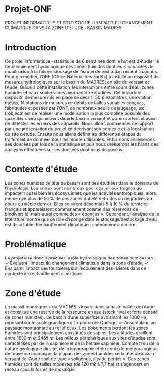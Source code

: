 # Projet-ONF
PROJET INFORMATIQUE ET STATISTIQUE : L’IMPACT DU CHANGEMENT CLIMATIQUE DANS LA ZONE D’ÉTUDE : BASSIN MADRES

# Introduction
Ce projet informatique -statistique de 6 semaines dont le but est d’étudier le fonctionnement hydrologique des zones humides dont leurs capacités de mobilisation à la fois en stockage de l’eau et de restitution restent inconnus.
Pour y remédier, l’ONF (Office National des Forêts) a installé un dispositif de mesures hydrologiques sur le bassin du MADRÉS, en tête du versant de l’Aude. Grâce à cette installation, les interactions entre cours d’eau, zones humides et eaux souterraines pourront être étudiées.
Cet important dispositif de mesure mis en place se décrit : 50 piézomètres, une station météo, 10 stations de mesures de débits de tailles variables conçues, fabriquées et posées par l’ONF, de nombreux seuils de jaugeage, etc.
L’objectif est de réaliser une modélisation la plus complète possible des quantités d’eau qui entrent dans le bassin versant et qui en sortent et aussi de détecter les erreurs des appareils.
Nous allons commencer ce rapport par une présentation du projet en décrivant son contexte et la localisation du site d’étude. Ensuite nous allons définir les différentes étapes de traitement de données pour les rendre utilisables. Enfin, nous analyserons ses données par lois de la statistique et puis nous dresserons les bilans des analyses effectuées sur les données dont nous disposons.

# Contexte d'étude
Les zones humides de tête de bassin sont très étudiées dans le domaine de l’hydrologie. Les enjeux sont nombreux pour ces milieux fragiles qui impactent aussi bien les écosystèmes que les activités anthropiques, alors même que plus de 50 % de ces zones ont été détruites ou dégradées au cours du siècle dernier. Elles couvrent désormais 5 à 10 % du territoire français et apparaissent communément comme des réservoirs de biodiversité, mais aussi comme des « éponges ». Cependant, l’analyse de la littérature montre que ce rôle d’éponge dans le stockage/déstockage d’eau est discutable. Réchauffement climatique : phénomène à décrire.

# Problématique 
Le projet vise donc à préciser le rôle hydrologique des zones humides en :
✓ Évaluant l’impact du changement climatique dans la zone d’étude,
✓ Évaluant l’impact des tourbières sur l’écoulement des rivières dans ce contexte de réchauffement climatique.

# Zone d'étude
Le massif montagneux du MADRÉS s’inscrit dans la haute vallée de l’Aude et constitue une réserve de la ressource en eau (stock nival et forte densité de zones humides). Ce bassin d’une superficie avoisinant les 1000 Ha, reposant sur le socle granitique dit « pluton de Querigut » s’inscrit dans un paysage montagnard au relief doux.
Les boisements bordant les zones humides sont principalement constitués de sapins. Les altitudes oscillent entre 1600 m et 2469 m. Les milieux périphériques aux sites d’études sont caractérisés par de la sapinière et de la hêtraie sapinière.
Compte tenu de la nature géologique du site, de la topographie et du contexte météorologique de moyenne montagne, la plupart des zones humides de la tête de bassin versant de l’Aude sont de type « soligènes, dits de pentes ». Ces zones humides sont de tailles modestes (de 120 m2 à 7,7 ha) et s’agencent en réseau sous la forme de mosaïque.
